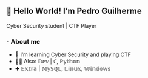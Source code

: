 ## 👋 Hello World! I’m Pedro Guilherme
   Cyber Security student | CTF Player
###   - About me
- 🌱 I’m learning Cyber Security and playing CTF
- 🐱‍👤 Also: 𝔻𝕖𝕧 |  ℂ, ℙ𝕪𝕥𝕙𝕠𝕟
- ➕       𝔼𝕩𝕥𝕣𝕒 | 𝕄𝕪𝕊ℚ𝕃, 𝕃𝕚𝕟𝕦𝕩, 𝕎𝕚𝕟𝕕𝕠𝕨𝕤


<!---
pedrog09/pedrog09 is a ✨ special ✨ repository because its `README.md` (this file) appears on your GitHub profile.
You can click the Preview link to take a look at your changes.
--->
